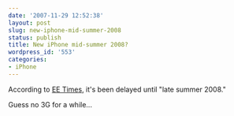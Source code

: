 ```yaml
---
date: '2007-11-29 12:52:38'
layout: post
slug: new-iphone-mid-summer-2008
status: publish
title: New iPhone mid-summer 2008?
wordpress_id: '553'
categories:
- iPhone
---
```


According to [EE Times](http://www.eetimes.com/news/latest/showArticle.jhtml?articleID=204300968), it's been delayed until "late summer 2008."

Guess no 3G for a while...
